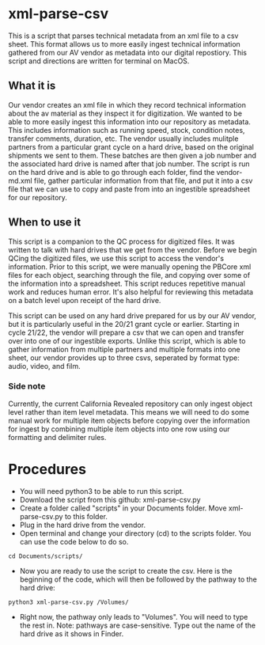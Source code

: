 # xml-parse-csv
This is a script that parses technical metadata from an xml file to a csv sheet. This format allows us to more easily ingest technical information gathered from our AV vendor as metadata into our digital repostiory. This script and directions are written for terminal on MacOS.
## What it is
Our vendor creates an xml file in which they record technical information about the av material as they inspect it for digitization. We wanted to be able to more easily ingest this information into our repository as metadata. This includes information such as running speed, stock, condition notes, transfer comments, duration, etc. The vendor usually includes mulitple partners from a particular grant cycle on a hard drive, based on the original shipments we sent to them. These batches are then given a job number and the associated hard drive is named after that job number. The script is run on the hard drive and is able to go through each folder, find the vendor-md.xml file, gather particular information from that file, and put it into a csv file that we can use to copy and paste from into an ingestible spreadsheet for our repository.
## When to use it
This script is a companion to the QC process for digitized files. It was written to talk with hard drives that we get from the vendor. Before we begin QCing the digitized files, we use this script to access the vendor's information. Prior to this script, we were manually opening the PBCore xml files for each object, searching through the file, and copying over some of the information into a spreadsheet. This script reduces repetitive manual work and reduces human error. It's also helpful for reviewing this metadata on a batch level upon receipt of the hard drive.

This script can be used on any hard drive prepared for us by our AV vendor, but it is particularly useful in the 20/21 grant cycle or earlier. Starting in cycle 21/22, the vendor will prepare a csv that we can open and transfer over into one of our ingestible exports. Unlike this script, which is able to gather information from multiple partners and multiple formats into one sheet, our vendor provides up to three csvs, seperated by format type: audio, video, and film.
### Side note
Currently, the current California Revealed repository can only ingest object level rather than item level metadata. This means we will need to do some manual work for multiple item objects before copying over the information for ingest by combining multiple item objects into one row using our formatting and delimiter rules.
# Procedures
- You will need python3 to be able to run this script.
- Download the script from this github: xml-parse-csv.py
- Create a folder called "scripts" in your Documents folder. Move xml-parse-csv.py to this folder.
- Plug in the hard drive from the vendor.
- Open terminal and change your directory (cd) to the scripts folder. You can use the code below to do so.
```
cd Documents/scripts/
```
- Now you are ready to use the script to create the csv. Here is the beginning of the code, which will then be followed by the pathway to the hard drive:
```
python3 xml-parse-csv.py /Volumes/
```
- Right now, the pathway only leads to "Volumes". You will need to type the rest in. Note: pathways are case-sensitive. Type out the name of the hard drive as it shows in Finder.
